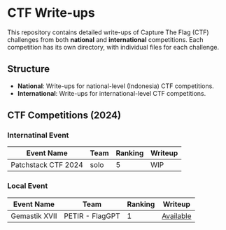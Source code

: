 # CTF Write-ups

This repository contains detailed write-ups of Capture The Flag (CTF) challenges from both **national** and **international** competitions. Each competition has its own directory, with individual files for each challenge.

## Structure

- **National**: Write-ups for national-level (Indonesia) CTF competitions.
- **International**: Write-ups for international-level CTF competitions.


## CTF Competitions (2024)

### Internatinal Event

| Event Name | Team | Ranking | Writeup |
| ---------- | ---- | ------- | ------- |
| Patchstack CTF 2024 | solo | 5 | WIP

### Local Event

| Event Name | Team | Ranking | Writeup |
| ---------- | ---- | ------- | ------- |
| Gemastik XVII | PETIR - FlagGPT | 1 | [Available](./2024/national/gemastik-xvii/)

